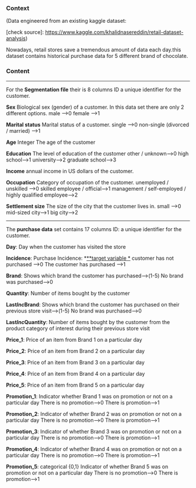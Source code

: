 ### Context
(Data engineered from an existing kaggle dataset:

[check source]: https://www.kaggle.com/khalidnasereddin/retail-dataset-analysis)

Nowadays, retail stores save a tremendous amount of data each day.this dataset contains historical purchase data for 5 different brand of chocolate.

### Content

------

For the **Segmentation file** their is 8 columns
ID a unique identifier for the customer.

**Sex** Biological sex (gender) of a customer. In this data set there are only 2 different options.
male -->0
female -->1

**Marital status** Marital status of a customer.
single -->0
non-single (divorced / married) -->1

**Age** Integer The age of the customer

**Education** The level of education of the customer
other / unknown-->0
high school-->1
university-->2
graduate school-->3

**Income** annual income in US dollars of the customer.

**Occupation** Category of occupation of the customer.
unemployed / unskilled -->0
skilled employee / official-->1
management / self-employed / highly qualified employee-->2

**Settlement size** The size of the city that the customer lives in.
small -->0
mid-sized city-->1
big city-->2

------

The **purchase data** set contains 17 columns
ID: a unique identifier for the customer.

**Day**: Day when the customer has visited the store

**Incidence**: Purchase Incidence: *<u>**target variable **</u>*
customer has not purchased -->0
The customer has purchased -->1

**Brand**: Shows which brand the customer has purchased-->(1-5)
No brand was purchased-->0

**Quantity**: Number of items bought by the customer

**Last*Inc*Brand**: Shows which brand the customer has purchased on their previous store visit-->(1-5)
No brand was purchased-->0

**Last*Inc*Quantity**: Number of items bought by the customer from the product category of interest during their previous store visit

**Price_1**: Price of an item from Brand 1 on a particular day

**Price_2**: Price of an item from Brand 2 on a particular day

**Price_3**: Price of an item from Brand 3 on a particular day

**Price_4**: Price of an item from Brand 4 on a particular day

**Price_5**: Price of an item from Brand 5 on a particular day

**Promotion_1**: Indicator whether Brand 1 was on promotion or not on a particular day
There is no promotion-->0
There is promotion-->1

**Promotion_2**: Indicator of whether Brand 2 was on promotion or not on a particular day
There is no promotion-->0
There is promotion-->1

**Promotion_3**: Indicator of whether Brand 3 was on promotion or not on a particular day
There is no promotion-->0
There is promotion-->1

**Promotion_4**: Indicator of whether Brand 4 was on promotion or not on a particular day
There is no promotion-->0
There is promotion-->1

**Promotion_5**: categorical {0,1} Indicator of whether Brand 5 was on promotion or not on a particular day
There is no promotion-->0
There is promotion-->1